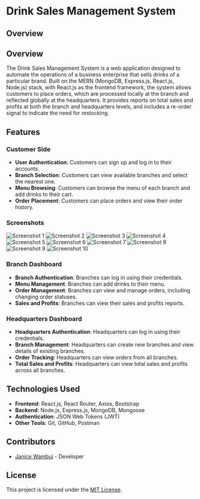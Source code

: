 # Drink Sales Management System

## Overview
## Overview
The Drink Sales Management System is a web application designed to automate the operations of a business enterprise that sells drinks of a particular brand. Built on the MERN (MongoDB, Express.js, React.js, Node.js) stack, with React.js as the frontend framework, the system allows customers to place orders, which are processed locally at the branch and reflected globally at the headquarters. It provides reports on total sales and profits at both the branch and headquarters levels, and includes a re-order signal to indicate the need for restocking.

## Features

### Customer Side
- **User Authentication**: Customers can sign up and log in to their accounts.
- **Branch Selection**: Customers can view available branches and select the nearest one.
- **Menu Browsing**: Customers can browse the menu of each branch and add drinks to their cart.
- **Order Placement**: Customers can place orders and view their order history.
### Screenshots

![Screenshot 1](Screenshot%202024-04-24%20at%2016.08.03.png)
![Screenshot 2](screenshots/Screenshot%202.png)
![Screenshot 3](screenshots/Screenshot%203.png)
![Screenshot 4](screenshots/Screenshot%204.png)
![Screenshot 5](screenshots/Screenshot%205.png)
![Screenshot 6](screenshots/Screenshot%206.png)
![Screenshot 7](screenshots/Screenshot%207.png)
![Screenshot 8](screenshots/Screenshot%208.png)
![Screenshot 9](screenshots/Screenshot%209.png)
![Screenshot 10](screenshots/Screenshot%2010.png)


### Branch Dashboard
- **Branch Authentication**: Branches can log in using their credentials.
- **Menu Management**: Branches can add drinks to their menu.
- **Order Management**: Branches can view and manage orders, including changing order statuses.
- **Sales and Profits**: Branches can view their sales and profits reports.

### Headquarters Dashboard
- **Headquarters Authentication**: Headquarters can log in using their credentials.
- **Branch Management**: Headquarters can create new branches and view details of existing branches.
- **Order Tracking**: Headquarters can view orders from all branches.
- **Total Sales and Profits**: Headquarters can view total sales and profits across all branches.

## Technologies Used
- **Frontend**: React.js, React Router, Axios, Bootstrap
- **Backend**: Node.js, Express.js, MongoDB, Mongoose
- **Authentication**: JSON Web Tokens (JWT)
- **Other Tools**: Git, GitHub, Postman


## Contributors
- [Janice Wambui](https://github.com/janicefoi) - Developer

## License
This project is licensed under the [MIT License](LICENSE).
